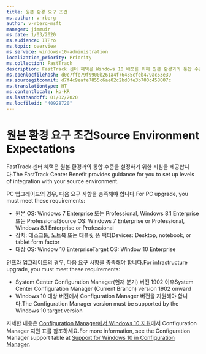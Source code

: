 ```yaml
---
title: 원본 환경 요구 조건
ms.author: v-rberg
author: v-rberg-msft
manager: jimmuir
ms.date: 1/03/2020
ms.audience: ITPro
ms.topic: overview
ms.service: windows-10-administration
localization_priority: Priority
ms.collection: FastTrack
description: FastTrack 센터 혜택은 Windows 10 배포를 위해 원본 환경과의 통합 수준을 설정하기 위한 지침을 제공합니다.
ms.openlocfilehash: d0c7ffe79f9900b261a4f76435cfeb479ac53e39
ms.sourcegitcommit: d7f4c9eafe7855c6ae02c2bd0fe3b700c458007c
ms.translationtype: HT
ms.contentlocale: ko-KR
ms.lasthandoff: 01/02/2020
ms.locfileid: "40928720"
---
```

# <a name="source-environment-expectations"></a><span data-ttu-id="a573c-103">원본 환경 요구 조건</span><span class="sxs-lookup"><span data-stu-id="a573c-103">Source Environment Expectations</span></span>

<span data-ttu-id="a573c-104">FastTrack 센터 혜택은 원본 환경과의 통합 수준을 설정하기 위한 지침을 제공합니다.</span><span class="sxs-lookup"><span data-stu-id="a573c-104">The FastTrack Center Benefit provides guidance for you to set up levels of integration with your source environment.</span></span>
  
<span data-ttu-id="a573c-105">PC 업그레이드의 경우, 다음 요구 사항을 충족해야 합니다.</span><span class="sxs-lookup"><span data-stu-id="a573c-105">For PC upgrade, you must meet these requirements:</span></span>

- <span data-ttu-id="a573c-106">원본 OS: Windows 7 Enterprise 또는 Professional, Windows 8.1 Enterprise 또는 Professional</span><span class="sxs-lookup"><span data-stu-id="a573c-106">Source OS: Windows 7 Enterprise or Professional, Windows 8.1 Enterprise or Professional</span></span>
- <span data-ttu-id="a573c-107">장치: 데스크톱, 노트북 또는 태블릿 폼 팩터</span><span class="sxs-lookup"><span data-stu-id="a573c-107">Devices: Desktop, notebook, or tablet form factor</span></span>
- <span data-ttu-id="a573c-108">대상 OS: Window 10 Enterprise</span><span class="sxs-lookup"><span data-stu-id="a573c-108">Target OS: Window 10 Enterprise</span></span>

<span data-ttu-id="a573c-109">인프라 업그레이드의 경우, 다음 요구 사항을 충족해야 합니다.</span><span class="sxs-lookup"><span data-stu-id="a573c-109">For infrastructure upgrade, you must meet these requirements:</span></span>   

- <span data-ttu-id="a573c-110">System Center Configuration Manager(현재 분기) 버전 1902 이후</span><span class="sxs-lookup"><span data-stu-id="a573c-110">System Center Configuration Manager (Current Branch) version 1902 onward</span></span> 
- <span data-ttu-id="a573c-111">Windows 10 대상 버전에서 Configuration Manager 버전을 지원해야 합니다.</span><span class="sxs-lookup"><span data-stu-id="a573c-111">The Configuration Manager version must be supported by the Windows 10 target version</span></span>

<span data-ttu-id="a573c-112">자세한 내용은 [Configuration Manager에서 Windows 10 지원](https://docs.microsoft.com/sccm/core/plan-design/configs/support-for-windows-10)에서 Configuration Manager 지원 표를 참조하세요.</span><span class="sxs-lookup"><span data-stu-id="a573c-112">For more information, see the Configuration Manager support table at [Support for Windows 10 in Configuration Manager](https://docs.microsoft.com/sccm/core/plan-design/configs/support-for-windows-10).</span></span>
  

 